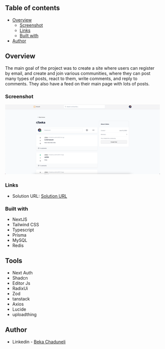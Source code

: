 ## Table of contents

-   [Overview](#overview)
    -   [Screenshot](#screenshot)
    -   [Links](#links)
    -   [Built with](#built-with)
-   [Author](#author)

## Overview

The main goal of the project was to create a site where users can register by email, and create and join various communities, where they can post many types of posts, react to them, write comments, and reply to comments. They also have a feed on their main page with lots of posts.

### Screenshot

![](/preview.png)

### Links

-   Solution URL: [Solution URL](https://github.com/bekaChaduneli/reddit-clone)

### Built with

-   NextJS
-   Tailwind CSS
-   Typescript
-   Prisma
-   MySQL
-   Redis

## Tools

-   Next Auth
-   Shadcn
-   Editor Js
-   RadixUi
-   Zod
-   tanstack
-   Axios
-   Lucide
-   uploadthing

## Author

-   Linkedin - [Beka Chaduneli](https://www.linkedin.com/in/beka-chaduneli-28203422b/)
